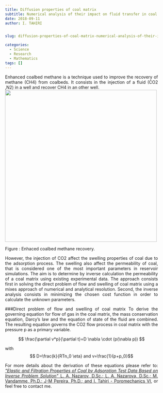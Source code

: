 ```yaml
---
title: Diffusion properties of coal matrix
subtitle: Numerical analysis of their impact on fluid transfer in coal reservoir
date: 2018-09-11
author: I. TAHIRI


slug: diffusion-properties-of-coal-matrix-numerical-analysis-of-their-impact-on-fluid-transfer-in-coal-reservoirs

categories:
  - Science
  - Research
  - Mathematics
tags: []
---
```


<!--more-->

<div style="text-align: justify">
Enhanced coalbed methane is a technique used to improve the recovery of methane (CH4) from coalbeds. It consists in the injection of a fluid (CO2 ,N2) in a well and recover CH4 in an other well.

<div class="figure"><span id="fig:pie"></span>
<img src="co2inj.JPG" alt="" width="500" />
<p class="caption">
Figure : Enhaced coalbed methane recovery.
</p>
</div>

However, the injection of CO2 affect the swelling properties of coal due to the adsorption process. The swelling also affect the permeability of coal, that is considered one of the most important parameters in reservoir simulations. The aim is to determine by inverse calculation the permeability of a coal matrix using existing experimental data. The approach consists first in solving the direct problem of flow and swelling of coal matrix using a mixes approach of numerical and analytical resolution. Second, the inverse analysis consists in minimizing the chosen cost function in order to calculate the unknown parameters.

###Direct problem of flow and swelling of coal matrix
To derive the governing equation for flow of gas in the coal matrix, the mass conservation
equation, Darcy’s law and the equation of state of the fluid are combined.
The resulting equation governs the CO2 flow process in coal matrix with the pressure p as a primary variable.

$$
\frac{\partial v*p}{\partial t}=D \nabla \cdot  (p(\nabla p))
$$

with $$ D=\frac{k}{RTn_0 \eta}  and v=\frac{1}{p+p_0}$$


For more details about the derivation of these equations please refer to: [*"Elastic and Filtration Properties of Coal by Adsorption Test Data Based on Inverse Problem Solution"*
L. A. Nazarov, D.Sc.; L. A. Nazarova, D.Sc.; M. Vandamme, Ph.D.; J-M Pereira, Ph.D.; and I. Tahiri - Poromechanics VI](https://ascelibrary.org/doi/abs/10.1061/9780784480779.034?src=recsys), or feel free to contact me.



<div>
